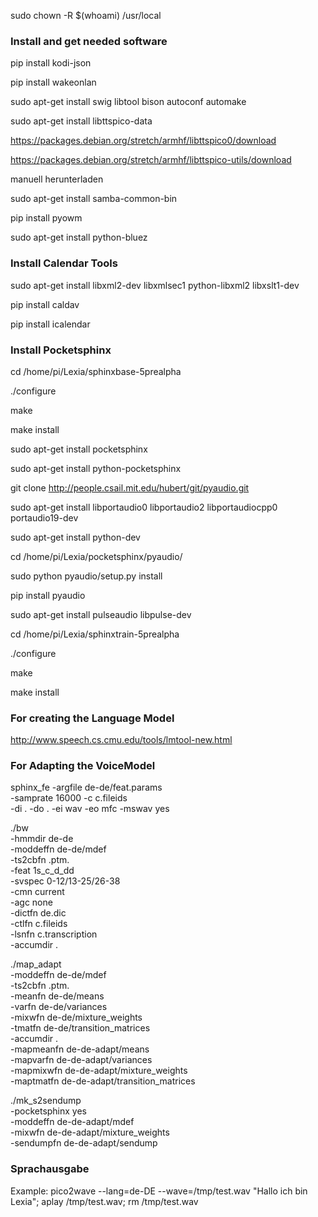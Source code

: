 sudo chown -R $(whoami) /usr/local

### Install and get needed software

pip install kodi-json

pip install wakeonlan

sudo apt-get install swig libtool bison autoconf automake

sudo apt-get install libttspico-data

https://packages.debian.org/stretch/armhf/libttspico0/download

https://packages.debian.org/stretch/armhf/libttspico-utils/download

manuell herunterladen

sudo apt-get install samba-common-bin

pip install pyowm

sudo apt-get install python-bluez

### Install Calendar Tools

sudo apt-get install libxml2-dev libxmlsec1 python-libxml2 libxslt1-dev

pip install caldav

pip install icalendar

### Install Pocketsphinx

cd /home/pi/Lexia/sphinxbase-5prealpha

./configure

make

make install

sudo apt-get install pocketsphinx

sudo apt-get install python-pocketsphinx


git clone http://people.csail.mit.edu/hubert/git/pyaudio.git

sudo apt-get install libportaudio0 libportaudio2 libportaudiocpp0 portaudio19-dev

sudo apt-get install  python-dev

cd /home/pi/Lexia/pocketsphinx/pyaudio/

sudo python pyaudio/setup.py install

pip install pyaudio

sudo apt-get install pulseaudio libpulse-dev


cd /home/pi/Lexia/sphinxtrain-5prealpha

./configure

make

make install

### For creating the Language Model

http://www.speech.cs.cmu.edu/tools/lmtool-new.html

### For Adapting the VoiceModel

sphinx_fe -argfile de-de/feat.params \
        -samprate 16000 -c c.fileids \
       -di . -do . -ei wav -eo mfc -mswav yes

./bw \
 -hmmdir de-de \
 -moddeffn de-de/mdef \
 -ts2cbfn .ptm. \
 -feat 1s_c_d_dd \
 -svspec 0-12/13-25/26-38 \
 -cmn current \
 -agc none \
 -dictfn de.dic \
 -ctlfn c.fileids \
 -lsnfn c.transcription \
 -accumdir .

./map_adapt \
    -moddeffn de-de/mdef \
    -ts2cbfn .ptm. \
    -meanfn de-de/means \
    -varfn de-de/variances \
    -mixwfn de-de/mixture_weights \
    -tmatfn de-de/transition_matrices \
    -accumdir . \
    -mapmeanfn de-de-adapt/means \
    -mapvarfn de-de-adapt/variances \
    -mapmixwfn de-de-adapt/mixture_weights \
    -maptmatfn de-de-adapt/transition_matrices

./mk_s2sendump \
    -pocketsphinx yes \
    -moddeffn de-de-adapt/mdef \
    -mixwfn de-de-adapt/mixture_weights \
    -sendumpfn de-de-adapt/sendump


### Sprachausgabe ###################
Example:
pico2wave --lang=de-DE --wave=/tmp/test.wav "Hallo ich bin Lexia"; aplay /tmp/test.wav; rm /tmp/test.wav
